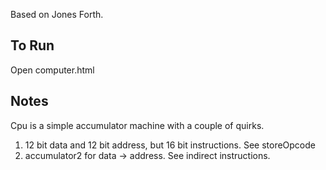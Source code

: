 
Based on Jones Forth.

To Run
------
Open computer.html

Notes
-----

Cpu is a simple accumulator machine with a couple of quirks.

1) 12 bit data and 12 bit address, but 16 bit instructions. See storeOpcode
2) accumulator2 for data -> address. See indirect instructions.
